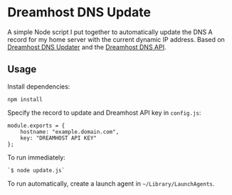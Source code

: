 # Dreamhost DNS Update

A simple Node script I put together to automatically update the DNS A record for my home server with the current dynamic IP address. Based on [Dreamhost DNS Updater](https://github.com/nfriedly/node-dreamhost-dns-updater) and the [Dreamhost DNS API](http://wiki.dreamhost.com/API/Dns_commands).

## Usage

Install dependencies:

    npm install

Specify the record to update and Dreamhost API key in `config.js`:

    module.exports = {
    	hostname: "example.domain.com",
    	key: "DREAMHOST API KEY"
    };

To run immediately:

    `$ node update.js`

To run automatically, create a launch agent in `~/Library/LaunchAgents`.
